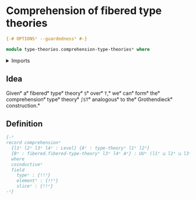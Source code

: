 # Comprehension of fibered type theories

```agda
{-# OPTIONSᵉ --guardednessᵉ #-}

module type-theories.comprehension-type-theoriesᵉ where
```

<details><summary>Imports</summary>

```agda

```

</details>

## Idea

Givenᵉ aᵉ fiberedᵉ typeᵉ theoryᵉ `S`ᵉ overᵉ `T`,ᵉ weᵉ canᵉ formᵉ theᵉ comprehensionᵉ typeᵉ
theoryᵉ `∫ST`ᵉ analogousᵉ to theᵉ Grothendieckᵉ construction.ᵉ

## Definition

```agda
{-ᵉ
record comprehensionᵉ
  {l1ᵉ l2ᵉ l3ᵉ l4ᵉ : Level} {Aᵉ : type-theoryᵉ l1ᵉ l2ᵉ}
  {Bᵉ : fibered.fibered-type-theoryᵉ l3ᵉ l4ᵉ Aᵉ} : UUᵉ (l1ᵉ ⊔ l2ᵉ ⊔ l3ᵉ ⊔ l4ᵉ)
  where
  coinductiveᵉ
  field
    typeᵉ : {!!ᵉ}
    elementᵉ : {!!ᵉ}
    sliceᵉ : {!!ᵉ}
-ᵉ}
```